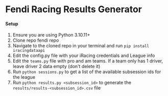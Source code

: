 # Fendi Racing Results Generator
#### Setup
1. Ensure you are using Python 3.10.11+
2. Clone repo fendi repo
3. Navigate to the cloned repo in your terminal and run `pip install iracingdataapi`
3. Edit the config.py file with your iRacing credentials and League info
4. Edit the `teams.py` file with pro and am teams.  If a team only has 1 driver, leave driver 2 data empty (don't delete it)
5. Run ``python sessions.py`` to get a list of the available subsession ids for the league
6. Run ``python results.py <subsession_id>`` to generate the `results/results-<subsession_id>.csv` file
